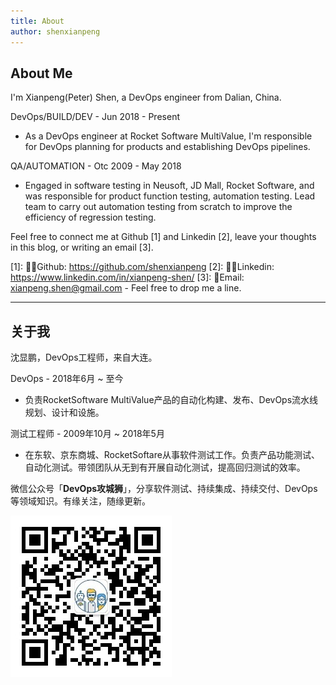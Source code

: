 ```yaml
---
title: About
author: shenxianpeng
---
```


## About Me

I'm Xianpeng(Peter) Shen, a DevOps engineer from Dalian, China.

DevOps/BUILD/DEV - Jun 2018 - Present

* As a DevOps engineer at Rocket Software MultiValue, I'm responsible for DevOps planning for products and establishing DevOps pipelines.

QA/AUTOMATION - Otc 2009 - May 2018

* Engaged in software testing in Neusoft, JD Mall, Rocket Software, and was responsible for product function testing, automation testing. Lead team to carry out automation testing from scratch to improve the efficiency of regression testing.

Feel free to connect me at Github [1] and Linkedin [2], leave your thoughts in this blog, or writing an email [3].

[1]: 👨‍💻Github: https://github.com/shenxianpeng
[2]: 🤙🏻Linkedin: https://www.linkedin.com/in/xianpeng-shen/
[3]: 📧Email: xianpeng.shen@gmail.com - Feel free to drop me a line.
<!-- <a href="mailto:xianpeng.shen@gmail.com"><img title="Gmail" height="32" width="32" src="https://raw.githubusercontent.com/shenxianpeng/shenxianpeng/master/assets/gmail.svg"></a>
<a href="https://github.com/shenxianpeng"><img title="GitHub" height="32" width="32" src="https://raw.githubusercontent.com/shenxianpeng/shenxianpeng/master/assets/github.svg"></a>
<a href="https://www.linkedin.com/in/xianpeng-shen/"><img title="LinkedIn" height="32" width="32" src="https://raw.githubusercontent.com/shenxianpeng/shenxianpeng/master/assets/linkedin.svg"></a> -->

---

## 关于我

沈显鹏，DevOps工程师，来自大连。

DevOps - 2018年6月 ~ 至今

* 负责RocketSoftware MultiValue产品的自动化构建、发布、DevOps流水线规划、设计和设施。

测试工程师 - 2009年10月 ~ 2018年5月

* 在东软、京东商城、RocketSoftare从事软件测试工作。负责产品功能测试、自动化测试。带领团队从无到有开展自动化测试，提高回归测试的效率。

微信公众号「**DevOps攻城狮**」，分享软件测试、持续集成、持续交付、DevOps 等领域知识。有缘关注，随缘更新。

![](index/qrcode.jpg)
